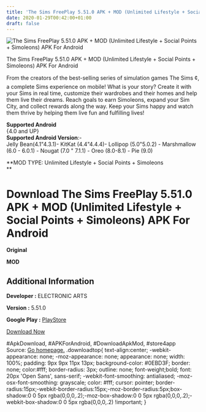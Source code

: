 ```yaml
---
title: 'The Sims FreePlay 5.51.0 APK + MOD (Unlimited Lifestyle + Social Points + Simoleons) APK For Android'
date: 2020-01-29T00:42:00+01:00
draft: false
---
```


![The Sims FreePlay 5.51.0 APK + MOD (Unlimited Lifestyle + Social Points + Simoleons) APK For Android](https://i2.wp.com/apkhome.net/wp-content/uploads/2020/01/The-Sims-FreePlay-5.51.0-APK-MOD-Unlimited-Lifestyle-Social-Points-Simoleons.png "The Sims FreePlay 5.51.0 APK + MOD (Unlimited Lifestyle + Social Points + Simoleons) APK For Android")

  

The Sims FreePlay 5.51.0 APK + MOD (Unlimited Lifestyle + Social Points + Simoleons) APK For Android

From the creators of the best-selling series of simulation games The Sims ¢, a complete Sims experience on mobile! What is your story? Create it with your Sims in real time, customize their wardrobes and their homes and help them live their dreams. Reach goals to earn Simoleons, expand your Sim City, and collect rewards along the way. Keep your Sims happy and watch them thrive by helping them live fun and fulfilling lives!

**Supported Android**  
{4.0 and UP}  
**Supported Android Version**:-  
Jelly Bean(4.1"4.3.1)- KitKat (4.4"4.4.4)- Lollipop (5.0"5.0.2) - Marshmallow (6.0 - 6.0.1) - Nougat (7.0 " 7.1.1) - Oreo (8.0-8.1) - Pie (9.0)

**MOD TYPE: Unlimited Lifestyle + Social Points + Simoleons  
**

Download The Sims FreePlay 5.51.0 APK + MOD (Unlimited Lifestyle + Social Points + Simoleons) APK For Android
=============================================================================================================

**Original**

**MOD**

Additional Information
----------------------

**Developer :** ELECTRONIC ARTS

**Version :** 5.51.0

**Google Play :** [PlayStore](https://play.google.com/store/apps/details?id=com.ea.games.simsfreeplay_row)

  

[Download Now](https://store4app.co/post/the-sims-freeplay-5-51-0-apk-mod-unlimited-lifestyle-social-points-simoleons-apk-for-android_1580238088)

  
#ApkDownload, #APKForAndroid, #DownloadApkMod, #store4app  
Source: [Go homepage.](https://store4app.co/post/the-sims-freeplay-5-51-0-apk-mod-unlimited-lifestyle-social-points-simoleons-apk-for-android_1580238088) .downloadtop{ text-align:center; -webkit-appearance: none; -moz-appearance: none; appearance: none; width: 100%; padding: 9px 9px 11px 13px; background-color: #0EBD3F; border: none; color:#fff; border-radius: 3px; outline: none; font-weight;bold; font: 20px 'Open Sans', sans-serif; -webkit-font-smoothing: antialiased; -moz-osx-font-smoothing: grayscale; color: #fff; cursor: pointer; border-radius:15px;-webkit-border-radius:15px;-moz-border-radius:5px;box-shadow:0 0 5px rgba(0,0,0,.2);-moz-box-shadow:0 0 5px rgba(0,0,0,.2);-webkit-box-shadow:0 0 5px rgba(0,0,0,.2) !important; }